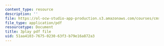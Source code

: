 ```yaml
---
content_type: resource
description: ''
file: https://ol-ocw-studio-app-production.s3.amazonaws.com/courses/cms-608-game-design-spring-2014/51aa41037675023063f3b79e16a872a3_1506647.pdf
file_type: application/pdf
resourcetype: Document
title: 3play pdf file
uid: 51aa4103-7675-0230-63f3-b79e16a872a3
---
```

